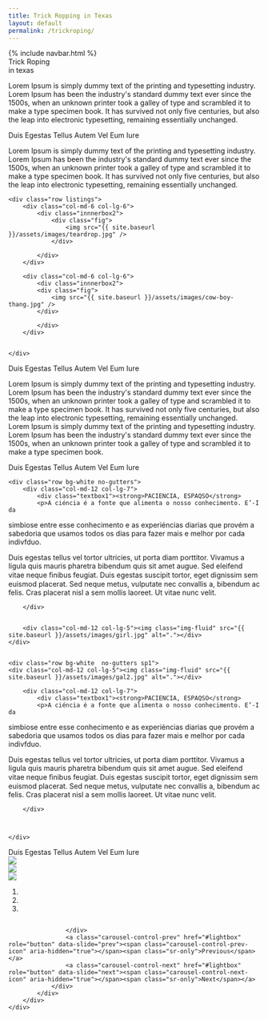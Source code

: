 ```yaml
---
title: Trick Ropping in Texas
layout: default
permalink: /trickroping/
---
```



<div class="trick-roping">
  <div class="container">
{% include navbar.html %}

<div class="heading heading-bg">Trick Roping<br /> in texas</div>
<p class="text-light">Lorem Ipsum is simply dummy text of the printing and typesetting industry. Lorem Ipsum has been the industry's standard dummy text ever since the 1500s, when an unknown printer took a galley of type and scrambled it to make a type specimen book. It has survived not only five centuries, but also the leap into electronic typesetting, remaining essentially unchanged.</p>
</div><!--/.container    -->
</div>
<!--.banner ends-->

<div class="albums">
<div class="container">
	<div class="heading">Duis Egestas Tellus Autem Vel Eum Iure</div>
    <p>Lorem Ipsum is simply dummy text of the printing and typesetting industry. Lorem Ipsum has been the industry's standard dummy text ever since the 1500s, when an unknown printer took a galley of type and scrambled it to make a type specimen book. It has survived not only five centuries, but also the leap into electronic typesetting, remaining essentially unchanged.</p>
    
    <div class="row listings">
    	<div class="col-md-6 col-lg-6">
        	<div class="innnerbox2">
            	<div class="fig">
                	<img src="{{ site.baseurl }}/assets/images/teardrop.jpg" />
                </div>
                
            </div>
        </div>
        
        <div class="col-md-6 col-lg-6">
        	<div class="innnerbox2">
            <div class="fig">
            	<img src="{{ site.baseurl }}/assets/images/cow-boy-thang.jpg" />
            </div>
            
            </div>
        </div>
        
        
    </div>
    
    
</div>    
</div><!--.albums ends-->

<div class="box1">
<div class="container">
	<div class="heading text-light heading-bg">Duis Egestas Tellus Autem Vel Eum Iure</div>
    <p class="text-light">Lorem Ipsum is simply dummy text of the printing and typesetting industry. Lorem Ipsum has been the industry's standard dummy text ever since the 1500s, when an unknown printer took a galley of type and scrambled it to make a type specimen book. It has survived not only five centuries, but also the leap into electronic typesetting, remaining essentially unchanged. Lorem Ipsum is simply dummy text of the printing and typesetting industry. Lorem Ipsum has been the industry's standard dummy text ever since the 1500s, when an unknown printer took a galley of type and scrambled it to make a type specimen book.</p>
</div>    
</div><!--.box1 ends-->

<div class="box2">
<div class="container">
	<div class="heading heading-bg">Duis Egestas Tellus Autem Vel Eum Iure</div>
    
    <div class="row bg-white no-gutters">
    	<div class="col-md-12 col-lg-7">
        	<div class="textbox1"><strong>PACIENCIA, ESPAQSO</strong>
            <p>A ciéncia é a fonte que alimenta o nosso conhecimento. E’-I da
simbiose entre esse conhecimento e as experiéncias diarias
que provém a sabedoria que usamos todos os dias para
fazer mais e melhor por cada indivfduo.</p>

<p>Duis egestas tellus vel tortor ultricies, ut porta diam
porttitor. Vivamus a Iigula quis mauris pharetra bibendum
quis sit amet augue. Sed eleifend vitae neque ﬁnibus
feugiat. Duis egestas suscipit tortor, eget dignissim sem
euismod placerat. Sed neque metus, vulputate nec
convallis a, bibendum ac felis. Cras placerat nisl a sem
mollis laoreet. Ut vitae nunc velit.</p></div>


        </div>
        
        
        <div class="col-md-12 col-lg-5"><img class="img-fluid" src="{{ site.baseurl }}/assets/images/girl.jpg" alt="."></div>
    </div>
    
    
    <div class="row bg-white  no-gutters sp1">
    <div class="col-md-12 col-lg-5"><img class="img-fluid" src="{{ site.baseurl }}/assets/images/gal2.jpg" alt="."></div>
    
    	<div class="col-md-12 col-lg-7">
        	<div class="textbox1"><strong>PACIENCIA, ESPAQSO</strong>
            <p>A ciéncia é a fonte que alimenta o nosso conhecimento. E’-I da
simbiose entre esse conhecimento e as experiéncias diarias
que provém a sabedoria que usamos todos os dias para
fazer mais e melhor por cada indivfduo.</p>

<p>Duis egestas tellus vel tortor ultricies, ut porta diam
porttitor. Vivamus a Iigula quis mauris pharetra bibendum
quis sit amet augue. Sed eleifend vitae neque ﬁnibus
feugiat. Duis egestas suscipit tortor, eget dignissim sem
euismod placerat. Sed neque metus, vulputate nec
convallis a, bibendum ac felis. Cras placerat nisl a sem
mollis laoreet. Ut vitae nunc velit.</p></div>


        </div>
        
        
        
    </div>
</div>    
</div><!--.box2 ends-->

<div class="gallery">
<div class="container">
<div class="heading heading-bg">Duis Egestas Tellus Autem Vel Eum Iure</div>
    
<!-- Gallery -->

  <div class="row no-gutters new-gall">
    <div class="col-lg-4 col-md-4 col-sm-6" data-toggle="modal" data-target="#modal">
      <a href="#lightbox" data-slide-to="0"><img src="{{ site.baseurl }}/assets/images/new-gal1.jpg" class="img-thumbnail my-3"></a>
    </div>
    <div class="col-lg-4 col-md-4 col-sm-6" data-toggle="modal" data-target="#modal">
      <a href="#lightbox" data-slide-to="1"><img src="{{ site.baseurl }}/assets/images/new-gal2.jpg" class="img-thumbnail my-3"></a>
    </div>
    <div class="col-lg-4 col-md-4 col-sm-6" data-toggle="modal" data-target="#modal">
      <a href="#lightbox" data-slide-to="2"><img src="{{ site.baseurl }}/assets/images/new-gal3.jpg" class="img-thumbnail my-3"></a>
    </div>
        
  </div>
</div>
<!-- Modal -->
<div class="modal fade" id="modal" tabindex="-1" role="dialog" aria-labelledby="Lightbox Gallery by Bootstrap 4" aria-hidden="true">
	<div class="modal-dialog modal-dialog-centered" role="document">
		<div class="modal-content">
			<div class="modal-body">
				<div id="lightbox" class="carousel slide" data-ride="carousel" data-interval="5000" data-keyboard="true">
					<ol class="carousel-indicators">
						<li data-target="#lightbox" data-slide-to="0"></li>
						<li data-target="#lightbox" data-slide-to="1"></li>
						<li data-target="#lightbox" data-slide-to="2"></li>
					</ol>
					<div class="carousel-inner">
						<div class="carousel-item active"><img src="{{ site.baseurl }}/assets/images/new-gal1.jpg" class="w-100"
							 alt=""></div>
						<div class="carousel-item"><img src="{{ site.baseurl }}/assets/images/new-gal2.jpg" class="w-100"
							 alt=""></div>
						<div class="carousel-item"><img src="{{ site.baseurl }}/assets/images/new-gal3.jpg" class="w-100"
							 alt=""></div>
						
						
					</div>
					<a class="carousel-control-prev" href="#lightbox" role="button" data-slide="prev"><span class="carousel-control-prev-icon" aria-hidden="true"></span><span class="sr-only">Previous</span></a>
					<a class="carousel-control-next" href="#lightbox" role="button" data-slide="next"><span class="carousel-control-next-icon" aria-hidden="true"></span><span class="sr-only">Next</span></a>
				</div>
			</div>
		</div>
	</div>
</div>
</div><!--.gallery ends-->

